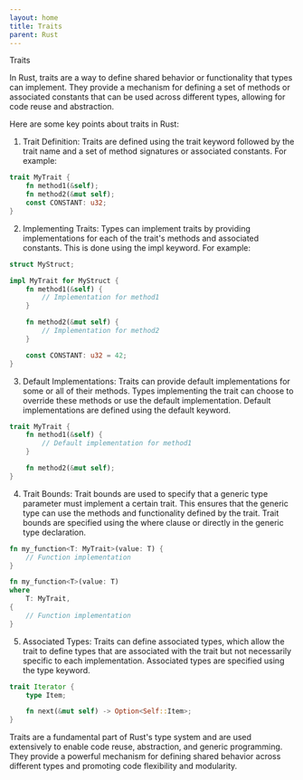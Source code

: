 ```yaml
---
layout: home
title: Traits
parent: Rust
---
```


Traits

In Rust, traits are a way to define shared behavior or functionality that types can implement. They provide a mechanism for defining a set of methods or associated constants that can be used across different types, allowing for code reuse and abstraction.

Here are some key points about traits in Rust:

1. Trait Definition: Traits are defined using the trait keyword followed by the trait name and a set of method signatures or associated constants. For example:
```rs
trait MyTrait {
    fn method1(&self);
    fn method2(&mut self);
    const CONSTANT: u32;
}
```

2. Implementing Traits: Types can implement traits by providing implementations for each of the trait's methods and associated constants. This is done using the impl keyword. For example:
```rs
struct MyStruct;

impl MyTrait for MyStruct {
    fn method1(&self) {
        // Implementation for method1
    }

    fn method2(&mut self) {
        // Implementation for method2
    }

    const CONSTANT: u32 = 42;
}
```

3. Default Implementations: Traits can provide default implementations for some or all of their methods. Types implementing the trait can choose to override these methods or use the default implementation. Default implementations are defined using the default keyword.
```rs
trait MyTrait {
    fn method1(&self) {
        // Default implementation for method1
    }

    fn method2(&mut self);
}
```

4. Trait Bounds: Trait bounds are used to specify that a generic type parameter must implement a certain trait. This ensures that the generic type can use the methods and functionality defined by the trait. Trait bounds are specified using the where clause or directly in the generic type declaration.
```rs
fn my_function<T: MyTrait>(value: T) {
    // Function implementation
}

fn my_function<T>(value: T)
where
    T: MyTrait,
{
    // Function implementation
}
```

5. Associated Types: Traits can define associated types, which allow the trait to define types that are associated with the trait but not necessarily specific to each implementation. Associated types are specified using the type keyword.
```rs
trait Iterator {
    type Item;

    fn next(&mut self) -> Option<Self::Item>;
}
```
Traits are a fundamental part of Rust's type system and are used extensively to enable code reuse, abstraction, and generic programming. They provide a powerful mechanism for defining shared behavior across different types and promoting code flexibility and modularity.